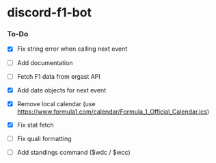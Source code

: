 # discord-f1-bot

### To-Do
- [x] Fix string error when calling next event
- [ ] Add documentation
- [ ] Fetch F1 data from ergast API
- [x] Add date objects for next event
- [x] Remove local calendar (use https://www.formula1.com/calendar/Formula_1_Official_Calendar.ics)
- [x] Fix stat fetch
- [ ] Fix quali formatting
- [ ] Add standings command ($wdc / $wcc)

